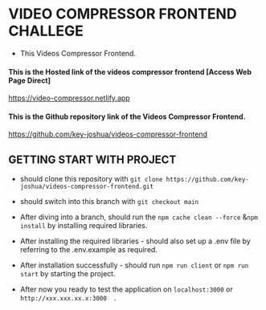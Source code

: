 # VIDEO COMPRESSOR FRONTEND CHALLEGE

- This Videos Compressor Frontend.

#### This is the Hosted link of the videos compressor frontend [Access Web Page Direct]

https://video-compressor.netlify.app

#### This is the Github repository link of the Videos Compressor Frontend.

https://github.com/key-joshua/videos-compressor-frontend


## GETTING START WITH PROJECT

- should clone this repository with ```git clone https://github.com/key-joshua/videos-compressor-frontend.git```
- should switch into this branch with ```git checkout main```

- After diving into a branch, should run the ```npm cache clean --force``` &```npm install``` by installing required libraries.
- After installing the required libraries - should also set up a .env file by referring to the .env.example as required.

- After installation successfully - should run ```npm run client``` or ```npm run start``` by starting the project.
- After now you ready to test the application on ```localhost:3000``` or ```http://xxx.xxx.xx.x:3000  ```.

